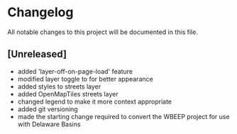 # Changelog
All notable changes to this project will be documented in this file.

## [Unreleased]
- added 'layer-off-on-page-load' feature
- modified layer toggle to for better appearance
- added styles to streets layer
- added OpenMapTiles streets layer
- changed legend to make it more context appropriate 
- added git versioning 
- made the starting change required to convert the WBEEP project for use with Delaware Basins

